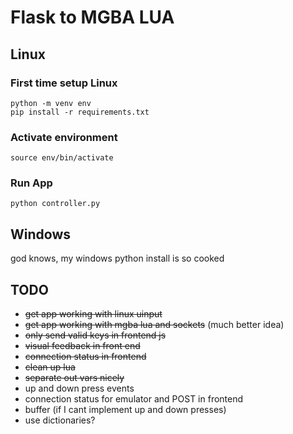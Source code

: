 # Flask to MGBA LUA

## Linux

### First time setup Linux

```
python -m venv env
pip install -r requirements.txt
```

### Activate environment

```
source env/bin/activate
```

### Run App

`python controller.py`

## Windows

god knows, my windows python install is so cooked

## TODO

* ~~get app working with linux uinput~~
* ~~get app working with mgba lua and sockets~~ (much better idea)
* ~~only send valid keys in frontend js~~
* ~~visual feedback in front end~~
* ~~connection status in frontend~~
* ~~clean up lua~~
* ~~separate out vars nicely~~
* up and down press events
* connection status for emulator and POST in frontend
* buffer (if I cant implement up and down presses)
* use dictionaries?
